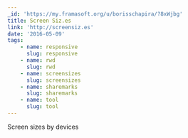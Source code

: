 ```yaml
---
_id: 'https://my.framasoft.org/u/borisschapira/?8xWjbg'
title: Screen Siz.es
link: 'http://screensiz.es'
date: '2016-05-09'
tags:
    - name: responsive
      slug: responsive
    - name: rwd
      slug: rwd
    - name: screensizes
      slug: screensizes
    - name: sharemarks
      slug: sharemarks
    - name: tool
      slug: tool
---
```


<div class="markdown"><p>Screen sizes by devices
</p></div>
